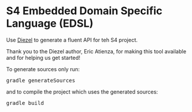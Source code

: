 # S4 Embedded Domain Specific Language (EDSL)

Use [Diezel](http://code.google.com/p/diezel/) to generate a fluent API for teh S4 project. 

Thank you to the Diezel author, Eric Atienza, for making this tool available and for helping us get started!

To generate sources only run:

<pre>
gradle generateSources
</pre>

and to compile the project which uses the generated sources:

<pre>
gradle build
</pre>
